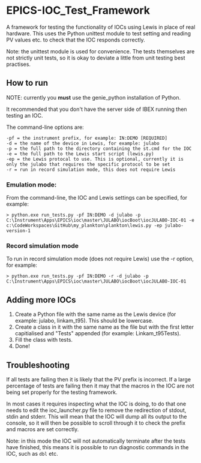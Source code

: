 # EPICS-IOC_Test_Framework

A framework for testing the functionality of IOCs using Lewis in place of real hardware.
This uses the Python unittest module to test setting and reading PV values etc. to check that the IOC responds correctly.

Note: the unittest module is used for convenience. The tests themselves are not strictly unit tests, so it is okay to deviate a little from unit testing best practises.

## How to run

NOTE: currently you **must** use the genie_python installation of Python.

It recommended that you don't have the server side of IBEX running then testing an IOC.

The command-line options are:
```
-pf = the instrument prefix, for example: IN:DEMO [REQUIRED]
-d = the name of the device in Lewis, for example: julabo
-p = the full path to the directory containing the st.cmd for the IOC
-e = the full path to the Lewis start script (lewis.py)
-ep = the Lewis protocal to use. This is optional, currently it is only the julabo that requires the specific protocol to be set
-r = run in record simulation mode, this does not require Lewis
```


### Emulation mode:

From the command-line, the IOC and Lewis settings can be specified, for example:

```
> python.exe run_tests.py -pf IN:DEMO -d julabo -p C:\Instrument\Apps\EPICS\ioc\master\JULABO\iocBoot\iocJULABO-IOC-01 -e c:\CodeWorkspaces\GitHub\my_plankton\plankton\lewis.py -ep julabo-version-1
```


### Record simulation mode

To run in record simulation mode (does not require Lewis) use the -r option, for example:

```
> python.exe run_tests.py -pf IN:DEMO -r -d julabo -p C:\Instrument\Apps\EPICS\ioc\master\JULABO\iocBoot\iocJULABO-IOC-01
```


## Adding more IOCs

1. Create a Python file with the same name as the Lewis device (for example: julabo, linkam_t95). This should be lowercase.
2. Create a class in it with the same name as the file but with the first letter capitialised and "Tests" appended (for example: Linkam_t95Tests).
3. Fill the class with tests.
4. Done!

## Troubleshooting 

If all tests are failing then it is likely that the PV prefix is incorrect.
If a large percentage of tests are failing then it may that the macros in the IOC are not being set properly for the testing framework.

In most cases it requires inspecting what the IOC is doing, to do that one needs to edit the ioc_launcher.py file to remove the redirection of stdout, stdin and stderr. This will mean that the IOC will dump all its output to the console, so it will then be possible to scroll through it to check the prefix and macros are set correctly.

Note: in this mode the IOC will not automatically terminate after the tests have finished, this means it is possible to run diagnostic commands in the IOC, such as `dbl` etc.

